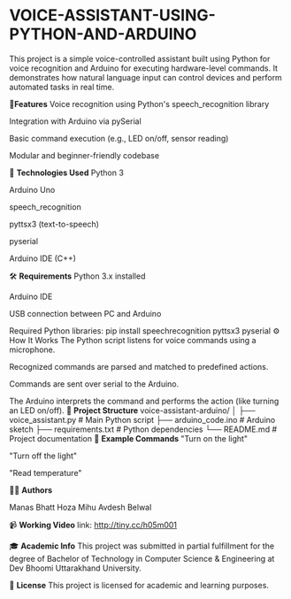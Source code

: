 # VOICE-ASSISTANT-USING-PYTHON-AND-ARDUINO
This project is a simple voice-controlled assistant built using Python for voice recognition and Arduino for executing hardware-level commands. It demonstrates how natural language input can control devices and perform automated tasks in real time.

🔧**Features**
Voice recognition using Python's speech_recognition library

Integration with Arduino via pySerial

Basic command execution (e.g., LED on/off, sensor reading)

Modular and beginner-friendly codebase

🧠 **Technologies Used**
Python 3

Arduino Uno

speech_recognition

pyttsx3 (text-to-speech)

pyserial

Arduino IDE (C++)

🛠️ **Requirements**
Python 3.x installed

Arduino IDE

USB connection between PC and Arduino

Required Python libraries:
pip install speechrecognition pyttsx3 pyserial
⚙️ How It Works
The Python script listens for voice commands using a microphone.

Recognized commands are parsed and matched to predefined actions.

Commands are sent over serial to the Arduino.

The Arduino interprets the command and performs the action (like turning an LED on/off).
📂 **Project Structure**
voice-assistant-arduino/
│
├── voice_assistant.py       # Main Python script
├── arduino_code.ino         # Arduino sketch
├── requirements.txt         # Python dependencies
└── README.md                # Project documentation
🎯 **Example Commands**
"Turn on the light"

"Turn off the light"

"Read temperature"

👨‍💻 **Authors**

Manas Bhatt
Hoza Mihu
Avdesh Belwal

📹 **Working Video**
link: http://tiny.cc/h05m001

🎓 **Academic Info**
This project was submitted in partial fulfillment for the degree of Bachelor of Technology in Computer Science & Engineering at Dev Bhoomi Uttarakhand University.

📜 **License**
This project is licensed for academic and learning purposes.

